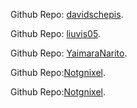 Github Repo: [davidschepis](https://github.com/JordanRhinehart).

Github Repo: [liuvis05](https://github.com/PeterZE3).

Github Repo: [YaimaraNarito](https://github.com/angiefathalla).

Github Repo:[Notgnixel](https://github.com/Notgnixel).

Github Repo:[Notgnixel](https://github.com/t-longley).
